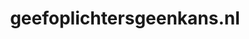 ---
layout: post
title:  "geefoplichtersgeenkans.nl"
internal_url:  "/dutchgov/geefoplichtersgeenkans.nl.html"
categories: dutchgov
---